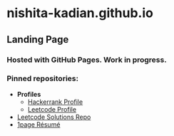 # nishita-kadian.github.io


## Landing Page
### Hosted with GitHub Pages. Work in progress.
### Pinned repositories:

- **Profiles**
  - [Hackerrank Profile](https://www.hackerrank.com/nkadian_be19)
  - [Leetcode Profile](https://leetcode.com/NK04)
- [Leetcode Solutions Repo](https://nishita-kadian.github.io/leetcode/)
- [1page Résumé](https://nishita-kadian.github.io/assets/Nishita_Kadian_1pg_Resume.pdf)
